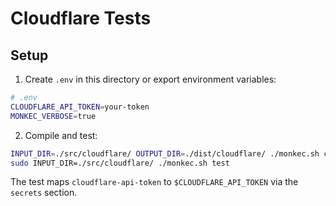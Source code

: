 # Cloudflare Tests

## Setup

1. Create `.env` in this directory or export environment variables:

```bash
# .env
CLOUDFLARE_API_TOKEN=your-token
MONKEC_VERBOSE=true
```

2. Compile and test:

```bash
INPUT_DIR=./src/cloudflare/ OUTPUT_DIR=./dist/cloudflare/ ./monkec.sh compile
sudo INPUT_DIR=./src/cloudflare/ ./monkec.sh test
```

The test maps `cloudflare-api-token` to `$CLOUDFLARE_API_TOKEN` via the `secrets` section.

